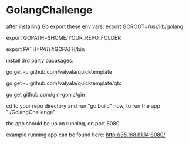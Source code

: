# GolangChallenge

after installing Go export these env vars:
export GOROOT=/usr/lib/golang 

export GOPATH=$HOME/YOUR_REPO_FOLDER

export PATH=$PATH:$GOPATH/bin

install 3rd party pacakages:

go get -u github.com/valyala/quicktemplate

go get -u github.com/valyala/quicktemplate/qtc

go get github.com/gin-gonic/gin

cd to your repo directory and run "go build" 
now, to run the app "./GolangChallenge"

the app should be up an running, on port 8080

example running app can be found here: http://35.168.81.14:8080/
